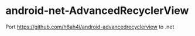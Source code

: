 # android-net-AdvancedRecyclerView
Port https://github.com/h6ah4i/android-advancedrecyclerview to .net
